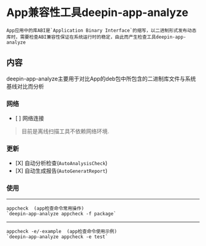 # App兼容性工具deepin-app-analyze
    App应用中的库ABI是`Application Binary Interface`的缩写，以二进制形式发布动态库时，需要检查ABI兼容性保证在系统运行时的稳定，由此而产生检查工具deepin-app-analyze

## 内容
deepin-app-analyze主要用于对比App的deb包中所包含的二进制库文件与系统基线对比而分析

### 网络

  - \[ \] 网络连接

> 目前是离线扫描工具不依赖网络环境.


### 更新

  - \[X\] 自动分析检查(`AutoAnalysisCheck`)
  - \[X\] 自动生成报告(`AutoGeneratReport`)

### 使用
---
    appcheck  (app检查命令常用操作)
    `deepin-app-analyze appcheck -f package`
---
    appcheck -e/-example  (app检查命令使用示例)
    `deepin-app-analyze appcheck -e test`

